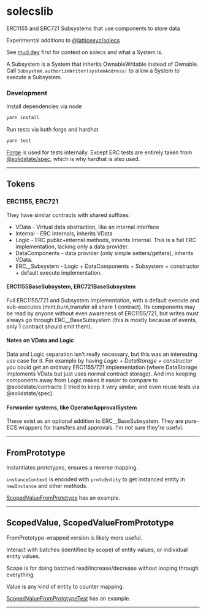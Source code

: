 # solecslib
ERC1155 and ERC721 Subsystems that use components to store data

Experimental additions to [@latticexyz/solecs](https://github.com/latticexyz/mud/tree/main/packages/solecs)

See [mud.dev](https://mud.dev/) first for context on solecs and what a System is.

A Subsystem is a System that inherits OwnableWritable instead of Ownable.
Call `Subsystem.authorizeWriter(systemAddress)` to allow a System to execute a Subsystem.

### Development

Install dependencies via node

```bash
yarn install
```

Run tests via both forge and hardhat

```bash
yarn test
```

[Forge](https://book.getfoundry.sh/forge/writing-tests) is used for tests internally. Except ERC tests are entirely taken from [@solidstate/spec](https://github.com/solidstate-network/solidstate-solidity/tree/master/spec), which is why hardhat is also used.

----------

## Tokens

### ERC1155, ERC721

They have similar contracts with shared suffixes:
- VData - Virtual data abstraction, like an internal interface
- Internal - ERC internals, inherits VData
- Logic - ERC public+internal methods, inherits Internal. This is a full ERC implementation, lacking only a data provider.
- DataComponents - data provider (only simple setters/getters), inherits VData.
- ERC__Subsystem - Logic + DataComponents + Subsystem + constructor + default execute implementation.

#### ERC1155BaseSubsystem, ERC721BaseSubsystem
Full ERC1155/721 and Subsystem implementation, with a default execute and sub-executes (mint,burn,transfer all share 1 contract). Its components may be read by anyone without even awareness of ERC1155/721, but writes must always go through ERC__BaseSubsystem (this is mostly because of events, only 1 contract should emit them).

#### Notes on VData and Logic
Data and Logic separation isn't really necessary, but this was an interesting use case for it. For example by having *Logic + DataStorage + constructor* you could get an ordinary ERC1155/721 implementation (where DataStorage implements VData but just uses normal contract storage). And imo keeping components away from Logic makes it easier to compare to @solidstate/contracts (I tried to keep it very similar, and even reuse tests via @solidstate/spec).

#### Forwarder systems, like OperatorApprovalSystem
These exist as an optional addition to ERC__BaseSubsystem. They are pure-ECS wrappers for transfers and approvals. I'm not sure they're useful.

----------

## FromPrototype

Instantiates prototypes, ensures a reverse mapping.

`instanceContext` is encoded with `protoEntity` to get instanced entity in `newInstance` and other methods.

[ScopedValueFromPrototype](contracts/scoped-value/ScopedValueFromPrototype.sol) has an example.

----------

## ScopedValue, ScopedValueFromPrototype

FromPrototype-wrapped version is likely more useful.

Interact with batches (identified by scope) of entity values, or individual entity values.

Scope is for doing batched read/increase/decrease without looping through everything.

Value is any kind of entity to counter mapping.

[ScopedValueFromPrototypeTest](contracts/test/scoped-value/ScopedValueFromPrototype.t.sol) has an example.

----------